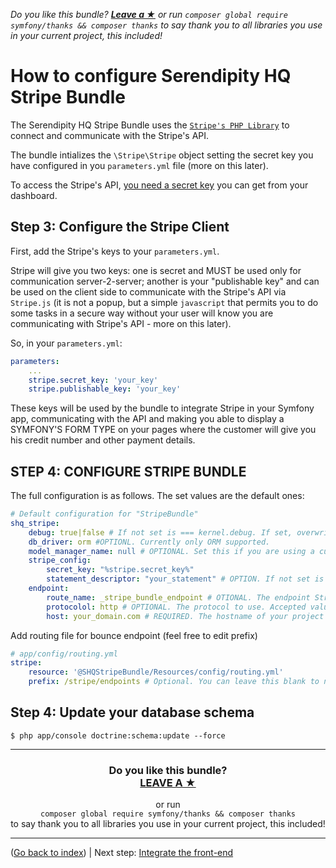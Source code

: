 *Do you like this bundle? [**Leave a &#9733;**](#js-repo-pjax-container) or run `composer global require symfony/thanks && composer thanks` to say thank you to all libraries you use in your current project, this included!*

How to configure Serendipity HQ Stripe Bundle
=============================================

The Serendipity HQ Stripe Bundle uses the [`Stripe's PHP Library`](https://stripe.com/docs/api/php) to connect and communicate with the Stripe's API.

The bundle intializes the `\Stripe\Stripe` object setting the secret key you have configured in you `parameters.yml` file (more on this later).

To access the Stripe's API, [you need a secret key](https://stripe.com/docs/api/php#authentication) you can get from your dashboard.

Step 3: Configure the Stripe Client
-----------------------------------

First, add the Stripe's keys to your `parameters.yml`.

Stripe will give you two keys: one is secret and MUST be used only for communication server-2-server; another is your "publishable key" and can be used on the client side to communicate with the Stripe's API via `Stripe.js` (it is not a popup, but a simple `javascript` that permits you to do some tasks in a secure way without your user will know you are communicating with Stripe's API - more on this later).

So, in your `parameters.yml`:

```yaml
parameters:
    ...
    stripe.secret_key: 'your_key'
    stripe.publishable_key: 'your_key'
```

These keys will be used by the bundle to integrate Stripe in your Symfony app, communicating with the API and making you able to display a SYMFONY'S FORM TYPE on your pages where the customer will give you his credit number and other payment details.

STEP 4: CONFIGURE STRIPE BUNDLE
-------------------------------

The full configuration is as follows. The set values are the default ones:

```yaml
# Default configuration for "StripeBundle"
shq_stripe:
    debug: true|false # If not set is === kernel.debug. If set, overwrites kernel.debug
    db_driver: orm #OPTIONL. Currently only ORM supported.
    model_manager_name: null # OPTIONAL. Set this if you are using a custom ORM model manager.
    stripe_config:
        secret_key: "%stripe.secret_key%"
        statement_descriptor: "your_statement" # OPTION. If not set is null. It may be overwritten when creating a Charge.
    endpoint:
        route_name: _stripe_bundle_endpoint # OTIONAL. The endpoint Stripe calls when notify an event.
        protocolol: http # OPTIONAL. The protocol to use. Accepted values are: http, HTTP, https, HTTPS.
        host: your_domain.com # REQUIRED. The hostname of your project when in production.
```

Add routing file for bounce endpoint (feel free to edit prefix)

```yaml
# app/config/routing.yml
stripe:
    resource: '@SHQStripeBundle/Resources/config/routing.yml'
    prefix: /stripe/endpoints # Optional. You can leave this blank to not add a prefix to the StripeBundle's routes.
```

Step 4: Update your database schema
-----------------------------------

```console
$ php app/console doctrine:schema:update --force
```

<hr />
<h3 align="center">
    <b>Do you like this bundle?</b><br />
    <b><a href="#js-repo-pjax-container">LEAVE A &#9733;</a></b>
</h3>
<p align="center">
    or run<br />
    <code>composer global require symfony/thanks && composer thanks</code><br />
    to say thank you to all libraries you use in your current project, this included!
</p>
<hr />

([Go back to index](Index.md)) | Next step: [Integrate the front-end](Frontend-Integration.md)
